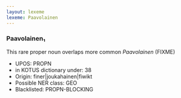 ```yaml
---
layout: lexeme
lexeme: Paavolainen
---
```


###  Paavolainen₁

This rare proper noun overlaps more common *Paavolainen* (FIXME)
* UPOS:  PROPN
* in KOTUS dictionary under:  38
* Origin:  finer|joukahainen|fiwikt
* Possible NER class:  GEO
* Blacklisted:  PROPN-BLOCKING

